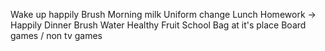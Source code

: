 Wake up happily
Brush
Morning milk
Uniform change
Lunch
Homework → Happily
Dinner
Brush
Water
Healthy Fruit
School Bag at it's place
Board games / non tv games
